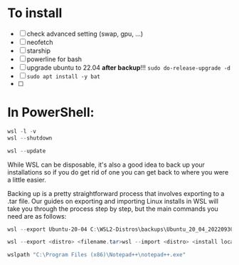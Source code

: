 # To install
- [ ] check advanced setting (swap, gpu, ...)
- [ ] neofetch
- [ ] starship
- [ ] powerline for bash
- [ ] upgrade ubuntu to 22.04 **after backup**!!! `sudo do-release-upgrade -d`
- [ ] `sudo apt install -y bat`
- [ ] 

# In PowerShell:
```powershell
wsl -l -v
wsl --shutdown

wsl --update
```

While WSL can be disposable, it's also a good idea to back up your installations so if you do get rid of one you can get back to where you were a little easier.

Backing up is a pretty straightforward process that involves exporting to a .tar file. Our guides on exporting and importing Linux installs in WSL will take you through the process step by step, but the main commands you need are as follows:
```powershell
wsl --export Ubuntu-20-04 C:\WSL2-Distros\backups\Ubuntu_20_04_20220930.tar
```

```powershell
wsl --export <distro> <filename.tar>wsl --import <distro> <install location=""> <filename> </filename></install></distro></filename.tar></distro>
```

```bash
wslpath "C:\Program Files (x86)\Notepad++\notepad++.exe"
```

